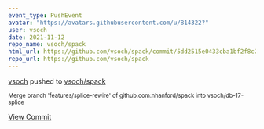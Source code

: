 ```yaml
---
event_type: PushEvent
avatar: "https://avatars.githubusercontent.com/u/814322?"
user: vsoch
date: 2021-11-12
repo_name: vsoch/spack
html_url: https://github.com/vsoch/spack/commit/5dd2515e0433cba1bf2f8c2be46204ec84805e3a
repo_url: https://github.com/vsoch/spack
---
```


<a href='https://github.com/vsoch' target='_blank'>vsoch</a> pushed to <a href='https://github.com/vsoch/spack' target='_blank'>vsoch/spack</a>

<small>Merge branch 'features/splice-rewire' of github.com:nhanford/spack into vsoch/db-17-splice</small>

<a href='https://github.com/vsoch/spack/commit/5dd2515e0433cba1bf2f8c2be46204ec84805e3a' target='_blank'>View Commit</a>